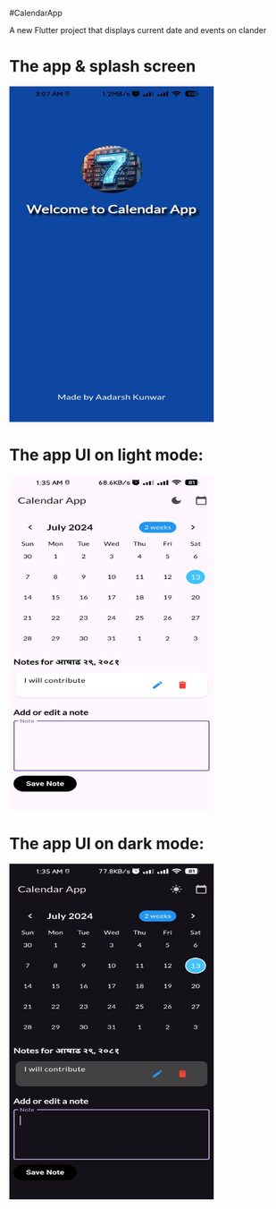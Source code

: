 
#CalendarApp

A new Flutter project that displays current date and events on clander<br>
<h1>The app & splash screen</h2> <img src ="https://github.com/aadarshk7/Calender-App/blob/master/assets/images/SplashScreen.jpg" height =600 width =366/>
<h1>The app UI on light mode:</h2> <img src ="https://github.com/aadarshk7/Calender-App/blob/master/assets/images/lightmode.jpg" height =600 width =366/>
<h1>The app UI on dark mode:</h2> <img src ="https://github.com/aadarshk7/Calender-App/blob/master/assets/images/darkmode.jpg" height =600 width =366/>
